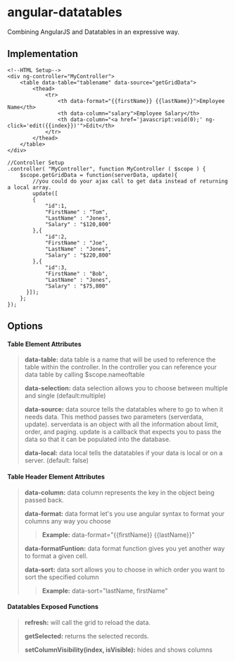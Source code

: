 angular-datatables
==================

Combining AngularJS and Datatables in an expressive way. 


Implementation 
------------------------------


```
<!--HTML Setup-->
<div ng-controller="MyController">
	<table data-table="tablename" data-source="getGridData">
		<thead>
			<tr>
				<th data-format="{{firstName}} {{lastName}}">Employee Name</th>
				<th data-column="salary">Employee Salary</th>
				<th data-column="<a href='javascript:void(0);' ng-click='edit({{index}})'">Edit</th>
			</tr>
		</thead>
	</table>
</div>
```

```
//Controller Setup
.controller( "MyController", function MyController ( $scope ) {
	$scope.getGridData = function(serverData, update){
		//you could do your ajax call to get data instead of returning a local array.
		update([
		{
	        "id":1,
	        "FirstName" : "Tom",
	        "LastName" : "Jones",
	        "Salary" : "$120,800"
	    },{
	        "id":2,
	        "FirstName" : "Joe",
	        "LastName" : "Jones",
	        "Salary" : "$220,800"
	    },{
	        "id":3,
	        "FirstName" : "Bob",
	        "LastName" : "Jones",
	        "Salary" : "$75,800"
      }]);
	};
});

```

Options
----------------------

#### Table Element Attributes
>  **data-table:** data table is a name that will be used to reference the table within the controller. In the controller you can reference your data table by calling $scope.nameoftable
>
>  **data-selection:** data selection allows you to choose between multiple and single (default:multiple)
>
>  **data-source:** data source tells the datatables where to go to when it needs data. This method passes two parameters (serverdata, update). serverdata is an object with all the information about limit, order, and paging. update is a callback that expects you to pass the data so that it can be populated into the database. 
>
>  **data-local:** data local tells the datatables if your data is local or on a server. (default: false)

#### Table Header Element Attributes
>  **data-column:** data column represents the key in the object being passed back. 
>
>  **data-format:** data format let's you use angular syntax to format your columns any way you choose
>  >  **Example:** data-format="{{firstName}} {{lastName}}"
>  
>  **data-formatFuntion:** data format function gives you yet another way to format a given cell.
>
>  **data-sort:** data sort allows you to choose in which order you want to sort the specified column
> > **Example:** data-sort="lastName, firstName"

#### Datatables Exposed Functions

>  **refresh:** will call the grid to reload the data.
>
>  **getSelected:** returns the selected records.
>
>  **setColumnVisibility(index, isVisible):** hides and shows columns
